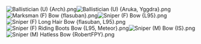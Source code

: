 ![Ballistician (U) {Arch}.png](https://raw.githubusercontent.com/Klokinator/FE-Repo/main/Class%20Cards/Infantry%20-%20(Bow)%20Snipers%20and%20Ballistae/Ballistician%20(U)%20%7BArch%7D.png "Ballistician (U) {Arch}.png")![Ballistician (U) {Aruka, Yggdra}.png](https://raw.githubusercontent.com/Klokinator/FE-Repo/main/Class%20Cards/Infantry%20-%20(Bow)%20Snipers%20and%20Ballistae/Ballistician%20(U)%20%7BAruka,%20Yggdra%7D.png "Ballistician (U) {Aruka, Yggdra}.png")![Marksman (F) Bow {flasuban}.png](https://raw.githubusercontent.com/Klokinator/FE-Repo/main/Class%20Cards/Infantry%20-%20(Bow)%20Snipers%20and%20Ballistae/Marksman%20(F)%20Bow%20%7Bflasuban%7D.png "Marksman (F) Bow {flasuban}.png")![Sniper (F) Bow {L95}.png](https://raw.githubusercontent.com/Klokinator/FE-Repo/main/Class%20Cards/Infantry%20-%20(Bow)%20Snipers%20and%20Ballistae/Sniper%20(F)%20Bow%20%7BL95%7D.png "Sniper (F) Bow {L95}.png")![Sniper (F) Long Hair Bow {flasuban, L95}.png](https://raw.githubusercontent.com/Klokinator/FE-Repo/main/Class%20Cards/Infantry%20-%20(Bow)%20Snipers%20and%20Ballistae/Sniper%20(F)%20Long%20Hair%20Bow%20%7Bflasuban,%20L95%7D.png "Sniper (F) Long Hair Bow {flasuban, L95}.png")![Sniper (F) Riding Boots Bow {L95, Meteor}.png](https://raw.githubusercontent.com/Klokinator/FE-Repo/main/Class%20Cards/Infantry%20-%20(Bow)%20Snipers%20and%20Ballistae/Sniper%20(F)%20Riding%20Boots%20Bow%20%7BL95,%20Meteor%7D.png "Sniper (F) Riding Boots Bow {L95, Meteor}.png")![Sniper (M) Bow {IS}.png](https://raw.githubusercontent.com/Klokinator/FE-Repo/main/Class%20Cards/Infantry%20-%20(Bow)%20Snipers%20and%20Ballistae/Sniper%20(M)%20Bow%20%7BIS%7D.png "Sniper (M) Bow {IS}.png")![Sniper (M) Hatless Bow {RobertFPY}.png](https://raw.githubusercontent.com/Klokinator/FE-Repo/main/Class%20Cards/Infantry%20-%20(Bow)%20Snipers%20and%20Ballistae/Sniper%20(M)%20Hatless%20Bow%20%7BRobertFPY%7D.png "Sniper (M) Hatless Bow {RobertFPY}.png")